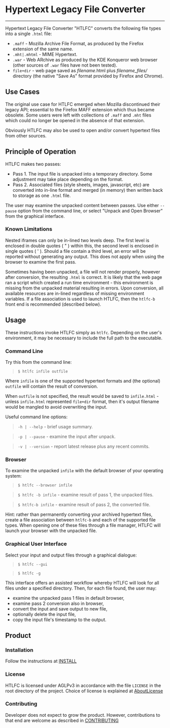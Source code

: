 # Hypertext Legacy File Converter
---
Hypertext Legacy File Converter "HTLFC" converts the following file types into a single `.html` file:

* `.maff` - Mozilla Archive File Format, as produced by the Firefox extension of the same name.
* `.mht|.mhtml` - MIME Hypertext.
* `.war` - Web ARchive as produced by the KDE Konqueror web browser (other sources of `.war` files have not been tested).
* `file+dir` - web page saved as *filename*.html plus *filename_files/* directory (the native "Save As" format provided by Firefox and Chrome).

## Use Cases

The original use case for HTLFC emerged when Mozilla discontinued their legacy API; essential to the Firefox MAFF extension which thus became obsolete. Some users were left with collections of `.maff` and `.mht` files which could no longer be opened in the absence of that extension.

Obviously HTLFC may also be used to open and/or convert hypertext files from other sources.

## Principle of Operation
HTLFC makes two passes:

* Pass 1. The input file is unpacked into a temporary directory.  Some adjustment may take place depending on the format.
* Pass 2. Associated files (style sheets, images, javascript, etc) are converted into in-line format and merged (in memory) then written back to storage as one `.html` file.

The user may examine the unpacked content between passes.  Use either `--pause` option from the command line, or select "Unpack and  Open Browser" from the graphical interface.

### Known Limitations
Nested iframes can only be in-lined two levels deep. The first level is enclosed in double quotes ( " ) within this, the second level is enclosed in single quotes ( ' ). Should a file contain a third level, an error will be reported without generating any output. This does not apply when using the browser to examine the first pass.

Sometimes having been unpacked, a file will not render properly, however after conversion, the resulting `.html` is correct. It is likely that the web page ran a script which created a run time environment - this environment is missing from the unpacked material resulting in errors. Upon conversion, all available resources are in-lined regardless of missing environment variables. If a file association is used to launch HTLFC, then the `htlfc-b` front end is recommended (described below).

## Usage
These instructions invoke HTLFC simply as `htlfc`.  Depending on the user's environment, it may be necessary to include the full path to the executable.

### Command Line
Try this from the command line:

>`$ htlfc infile outfile`

Where `infile` is one of the supported hypertext formats and (the optional) `outfile` will contain the result of conversion.

When `outfile` is not specified, the result would be saved to `infile.html` - unless `infile.html` represented `file+dir` format, then it's output filename would be mangled to avoid overwriting the input.

Useful command line options:
>`-h | --help` - brief usage summary.

>`-p | --pause` - examine the input after unpack.

>`-v | --version` - report latest release plus any recent commits.

### Browser
To examine the unpacked `infile` with the default browser of your operating system:

>`$ htlfc --browser infile`

>`$ htlfc -b infile` - examine result of pass 1, the unpacked files.

>`$ htlfc-b infile` - examine result of pass 2, the converted file.


Hint: rather than permanently converting your archived hypertext files, create a file association between `htlfc-b` and each of the supported file types. When opening one of these files through a file manager, HTLFC will launch your browser with the unpacked file.

### Graphical User Interface
Select your input and output files through a graphical dialogue:

>`$ htlfc --gui`

>`$ htlfc -g`

This interface offers an assisted workflow whereby HTLFC will look for all files under a specified directory.  Then, for each file found, the user may:

  * examine the unpacked pass 1 files in default browser,
  * examine pass 2 conversion also in browser,
  * convert the input and save output to new file,
  * optionally delete the input file,
  * copy the input file's timestamp to the output.

## Product

### Installation
Follow the instructions at [INSTALL](INSTALL.md)

### License
HTLFC is licensed under AGLPv3 in accordance with the file `LICENSE` in the root directory of the project.  Choice of license is explained at [AboutLicense](AboutLicense.md)

### Contributing
Developer does not expect to grow the product.  However, contributions to that end are welcome as described in [CONTRIBUTING](CONTRIBUTING.md)

